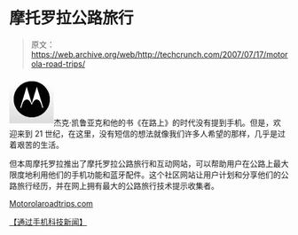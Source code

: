 # 摩托罗拉公路旅行

> 原文：<https://web.archive.org/web/http://techcrunch.com/2007/07/17/motorola-road-trips/>

![motorola.JPG](img/9dcebd891981cfafb58c123887de1a67.png)杰克·凯鲁亚克和他的书《在路上》的时代没有提到手机。但是，欢迎来到 21 世纪，在这里，没有短信的想法就像我们许多人希望的那样，几乎是过着艰苦的生活。

但本周摩托罗拉推出了摩托罗拉公路旅行和互动网站，可以帮助用户在公路上最大限度地利用他们的手机功能和蓝牙配件。这个社区网站让用户计划和分享他们的公路旅行经历，并在网上拥有最大的公路旅行技术提示收集者。

[Motorolaroadtrips.com](https://web.archive.org/web/20210123215522/http://www.motorolaroadtrips.com/)

[【通过手机科技新闻】](https://web.archive.org/web/20210123215522/http://www.mobiletechnews.com/info/2007/07/17/002325.html)